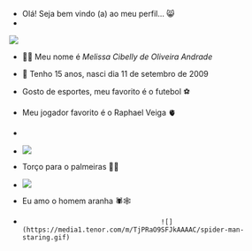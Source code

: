 * Olá! Seja bem vindo (a) ao meu perfil... 😸
* 
![](https://media1.tenor.com/m/9vTAoKqOXPQAAAAC/shrek-shrek-meme.gif)
* 🙋‍♀️ Meu nome é *Melissa Cibelly de Oliveira Andrade*

* 📆 Tenho 15 anos, nasci dia 11 de setembro de 2009

* Gosto de esportes, meu favorito é o futebol ⚽

* Meu jogador favorito é o Raphael Veiga 🫀
* 
* ![](https://media1.tenor.com/m/0bEioByAZlkAAAAC/te-amo-palmeiras-palmeiras.gif)

* Torço para o palmeiras 🐷💚
* ![](https://media1.tenor.com/m/htcCqsvHjJ8AAAAd/campe%C3%A3o-brasileiro-jogadores-palmeirenses.gif)

* Eu amo o homem aranha 🕷️🕸️                   
*                                        ![](https://media1.tenor.com/m/TjPRaO9SFJkAAAAC/spider-man-staring.gif)

